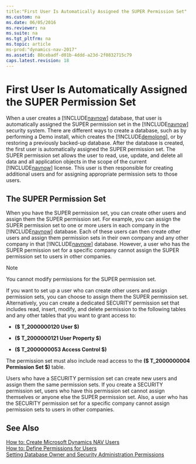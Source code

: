 ```yaml
---
title:"First User Is Automatically Assigned the SUPER Permission Set"
ms.custom: na
ms.date: 06/05/2016
ms.reviewer: na
ms.suite: na
ms.tgt_pltfrm: na
ms.topic: article
ms-prod:"dynamics-nav-2017"
ms.assetid: 88cebadf-d01b-4ddd-a23d-2f0832715c79
caps.latest.revision: 18
---
```

# First User Is Automatically Assigned the SUPER Permission Set
When a user creates a [!INCLUDE[navnow](includes/navnow_md.md)] database, that user is automatically assigned the SUPER permission set in the [!INCLUDE[navnow](includes/navnow_md.md)] security system. There are different ways to create a database, such as by performing a Demo install, which creates the [!INCLUDE[demolong](includes/demolong_md.md)], or by restoring a previously backed\-up database. After the database is created, the first user is automatically assigned the SUPER permission set. The SUPER permission set allows the user to read, use, update, and delete all data and all application objects in the scope of the current [!INCLUDE[navnow](includes/navnow_md.md)] license. This user is then responsible for creating additional users and for assigning appropriate permission sets to those users.  
  
## The SUPER Permission Set  
 When you have the SUPER permission set, you can create other users and assign them the SUPER permission set. For example, you can assign the SUPER permission set to one or more users in each company in the [!INCLUDE[navnow](includes/navnow_md.md)] database. Each of these users can then create other users and assign them permission sets in their own company and any other company in that [!INCLUDE[navnow](includes/navnow_md.md)] database. However, a user who has the SUPER permission set for a specific company cannot assign the SUPER permission set to users in other companies.  
  
> [!NOTE]  
>  You cannot modify permissions for the SUPER permission set.  
  
 If you want to set up a user who can create other users and assign permission sets, you can choose to assign them the SUPER permission set. Alternatively, you can create a dedicated SECURITY permission set that includes read, insert, modify, and delete permission to the following tables and any other tables that you want to grant access to:  
  
-   **\($ T\_2000000120 User $\)**  
  
-   **\($ T\_2000000121 User Property $\)**  
  
-   **\($ T\_2000000053 Access Control $\)**  
  
 The permission set must also include read access to the **\($ T\_2000000004 Permission Set $\)** table.  
  
 Users who have a SECURITY permission set can create new users and assign them the same permission sets. If you create a SECURITY permission set, users who have this permission set cannot assign themselves or anyone else the SUPER permission set. Also, a user who has the SECURITY permission set for a specific company cannot assign permission sets to users in other companies.  
  
## See Also  
 [How to: Create Microsoft Dynamics NAV Users](../Topic/How%20to:%20Create%20Microsoft%20Dynamics%20NAV%20Users.md)   
 [How to: Define Permissions for Users](../Topic/How%20to:%20Define%20Permissions%20for%20Users.md)   
 [Setting Database Owner and Security Administration Permissions](Setting-Database-Owner-and-Security-Administration-Permissions.md)
